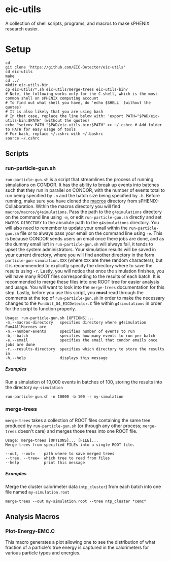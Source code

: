 # eic-utils
A collection of shell scripts, programs, and macros to make sPHENIX research easier.
# Setup
    cd
    git clone 'https://github.com/EIC-Detector/eic-utils'
    cd eic-utils
    make
    cd ../
    mkdir eic-utils-bin
    cp eic-utils/*.sh eic-utils/merge-trees eic-utils-bin/
    # Note, the following works only for the C-shell, which is the most common shell on sPHENIX computing account
    # To find out what shell you have, do 'echo $SHELL' (without the quotes)
    # It is also likely that you are using bash
    # In that case, replace the line below with: 'export PATH="$PWD/eic-utils-bin:$PATH' (without the quotes)
    echo "setenv PATH "$PWD/eic-utils-bin:$PATH" >> ~/.cshrc # Add folder to PATH for easy usage of tools
    # For bash, replace ~/.cshrc with ~/.bashrc
    source ~/.cshrc

## Scripts
### run-particle-gun.sh
`run-particle-gun.sh` is a script that streamlines the process of running simulations on CONDOR. It has the ability to break up events into batches such that they run in parallel on CONDOR, with the number of events total to run being specified by `-n` and the batch size being specified by `-b`. Before running, make sure you have cloned the [macros](https://github.com/sPHENIX-Collaboration/macros) directory from sPHENIX-Collaboration. Within the macros directory you will find `macros/macros/g4simulations`. Pass the path to the `g4simulations` directory on the command line using `-m`, or edit `run-particle-gun.sh` directly and set `MACROS_DIRECTORY` to the absolute path to the `g4simulations` directory. You will also need to remember to update your email within the `run-particle-gun.sh` file or to always pass your email on the command line using `-e`. This is because CONDOR sends users an email once there jobs are done, and as the dummy email left in `run-particle-gun.sh` will always fail, it tends to upset the system administrators. Your simulation results will be saved in your current directory, where you will find another directory in the form `particle-gun-simulation.XXX` (where `XXX` are three random characters), but it is recommended to explicitly specify the directory where to save the results using `-r`. Lastly, you will notice that once the simulation finishes, you will have many ROOT files corresponding to the results of each batch. It is recommended to merge these files into one ROOT tree for easier analysis and usage. You will want to look into the `merge-trees` documentation for this step. Lastly, before you use this script, you **must** read through the comments at the top of `run-particle-gun.sh` in order to make the necessary changes to the `Fun4All_G4_EICDetector.C` file within `g4simulations` in order for the script to function properly.

    Usage: run-particle-gun.sh [OPTIONS]...
    -m,--macros-directory   specifies directory where g4simulation Fun4AllMacroes are
    -n,--number-events      specifies number of events to run
    -b,--batch              specifies how many events to run per batch
    -e,--email              specifies the email that condor emails once jobs are done
    -r,--results-directory  specifies which directory to store the results in
    -h,--help               displays this message
 
##### Examples
Run a simulation of 10,000 events in batches of 100, storing the results into the directory `my-simulation`

    run-particle-gun.sh -n 10000 -b 100 -r my-simulation

### merge-trees
`merge-trees` takes a collection of ROOT files containing the same tree produced by `run-particle-gun.sh` (or through any other process; `merge-trees` doesn't care) and merges those trees into one ROOT file. 

    Usage: merge-trees [OPTIONS]... [FILE]...
    Merge trees from specified FILEs into a single ROOT file.
    
    --out, --out=    path where to save merged trees
    --tree, --tree=  which tree to read from files
    --help           print this message

##### Examples
Merge the cluster calorimeter data (`ntp_cluster`) from each batch into one file named `my-simulation.root`

    merge-trees --out my-simulation.root --tree ntp_cluster *cemc*
    
## Analysis Macros
### Plot-Energy-EMC.C
This macro generates a plot allowing one to see the distribution of what fraction of a particle's true energy is captured in the calorimeters for various particle types and energies. 
